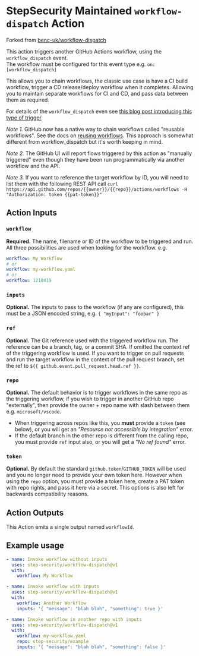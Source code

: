 # StepSecurity Maintained `workflow-dispatch` Action

Forked from [benc-uk/workflow-dispatch](https://github.com/benc-uk/workflow-dispatch)

This action triggers another GitHub Actions workflow, using the `workflow_dispatch` event.  
The workflow must be configured for this event type e.g. `on: [workflow_dispatch]`

This allows you to chain workflows, the classic use case is have a CI build workflow, trigger a CD release/deploy workflow when it completes. Allowing you to maintain separate workflows for CI and CD, and pass data between them as required.

For details of the `workflow_dispatch` even see [this blog post introducing this type of trigger](https://github.blog/changelog/2020-07-06-github-actions-manual-triggers-with-workflow_dispatch/)

_Note 1._ GitHub now has a native way to chain workflows called "reusable workflows". See the docs on [reusing workflows](https://docs.github.com/en/actions/using-workflows/reusing-workflows). This approach is somewhat different from workflow_dispatch but it's worth keeping in mind.

_Note 2._ The GitHub UI will report flows triggered by this action as "manually triggered" even though they have been run programmatically via another workflow and the API.

_Note 3._ If you want to reference the target workflow by ID, you will need to list them with the following REST API call `curl https://api.github.com/repos/{{owner}}/{{repo}}/actions/workflows -H "Authorization: token {{pat-token}}"`

## Action Inputs

### `workflow`

**Required.** The name, filename or ID of the workflow to be triggered and run. All three possibilities are used when looking for the workflow. e.g.

```yaml
workflow: My Workflow
# or
workflow: my-workflow.yaml
# or
workflow: 1218419
```

### `inputs`

**Optional.** The inputs to pass to the workflow (if any are configured), this must be a JSON encoded string, e.g. `{ "myInput": "foobar" }`

### `ref`

**Optional.** The Git reference used with the triggered workflow run. The reference can be a branch, tag, or a commit SHA. If omitted the context ref of the triggering workflow is used. If you want to trigger on pull requests and run the target workflow in the context of the pull request branch, set the ref to `${{ github.event.pull_request.head.ref }}`.

### `repo`

**Optional.** The default behavior is to trigger workflows in the same repo as the triggering workflow, if you wish to trigger in another GitHub repo "externally", then provide the owner + repo name with slash between them e.g. `microsoft/vscode`.

- When triggering across repos like this, you **must** provide a `token` (see below), or you will get an _"Resource not accessible by integration"_ error.
- If the default branch in the other repo is different from the calling repo, you must provide `ref` input also, or you will get a _"No ref found"_ error.

### `token`

**Optional.** By default the standard `github.token`/`GITHUB_TOKEN` will be used and you no longer need to provide your own token here. However when using the `repo` option, you must provide a token here, create a PAT token with repo rights, and pass it here via a secret. This options is also left for backwards compatibility reasons.

## Action Outputs

This Action emits a single output named `workflowId`.

## Example usage

```yaml
- name: Invoke workflow without inputs
  uses: step-security/workflow-dispatch@v1
  with:
    workflow: My Workflow
```

```yaml
- name: Invoke workflow with inputs
  uses: step-security/workflow-dispatch@v1
  with:
    workflow: Another Workflow
    inputs: '{ "message": "blah blah", "something": true }'
```

```yaml
- name: Invoke workflow in another repo with inputs
  uses: step-security/workflow-dispatch@v1
  with:
    workflow: my-workflow.yaml
    repo: step-security/example
    inputs: '{ "message": "blah blah", "something": false }'
```
